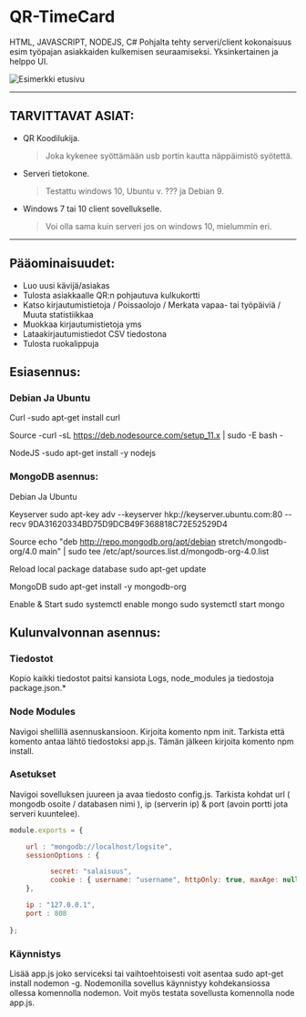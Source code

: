# **QR-TimeCard** #

HTML, JAVASCRIPT, NODEJS, C# Pohjalta tehty serveri/client kokonaisuus esim työpajan asiakkaiden kulkemisen seuraamiseksi.
Yksinkertainen ja helppo UI.

![Esimerkki etusivu](https://raw.githubusercontent.com/JaniLiekari/QR-TimeCard/master/Docs/IMGS/README.png)
- - - -


## TARVITTAVAT ASIAT: ##
* QR Koodilukija. 
  > Joka kykenee syöttämään usb portin kautta näppäimistö syötettä.
* Serveri tietokone. 
  > Testattu windows 10, Ubuntu v. ??? ja Debian 9.
* Windows 7 tai 10 client sovellukselle. 
  > Voi olla sama kuin serveri jos on windows 10, mielummin eri.

- - - -


## Pääominaisuudet: ##
* Luo uusi kävijä/asiakas
* Tulosta asiakkaalle QR:n pohjautuva kulkukortti
* Katso kirjautumistietoja / Poissaolojo / Merkata vapaa- tai työpäiviä / Muuta statistiikkaa
* Muokkaa kirjautumistietoja yms
* Lataakirjautumistiedot CSV tiedostona
* Tulosta ruokalippuja


## Esiasennus: ##

### Debian Ja Ubuntu ###

Curl
-sudo apt-get install curl

Source
-curl -sL https://deb.nodesource.com/setup_11.x | sudo -E bash -

NodeJS
-sudo apt-get install -y nodejs


### MongoDB asennus: ###

Debian Ja Ubuntu

Keyserver
sudo apt-key adv --keyserver hkp://keyserver.ubuntu.com:80 --recv 9DA31620334BD75D9DCB49F368818C72E52529D4

Source
echo "deb http://repo.mongodb.org/apt/debian stretch/mongodb-org/4.0 main" | sudo tee /etc/apt/sources.list.d/mongodb-org-4.0.list

Reload local package database
sudo apt-get update

MongoDB
sudo apt-get install -y mongodb-org

Enable & Start
sudo systemctl enable mongo
sudo systemctl start mongo


## Kulunvalvonnan asennus: ##

### Tiedostot ###
Kopio kaikki tiedostot paitsi kansiota Logs, node_modules ja tiedostoja package.json.*

### Node Modules ###
Navigoi shellillä asennuskansioon. Kirjoita komento npm init. Tarkista että komento antaa lähtö tiedostoksi app.js. Tämän jälkeen kirjoita komento npm install.

### Asetukset ###
Navigoi sovelluksen juureen ja avaa tiedosto config.js. Tarkista kohdat  url ( mongodb osoite / databasen nimi ), ip (serverin ip) & port (avoin portti jota serveri kuuntelee).

```javascript
module.exports = {

	url : "mongodb://localhost/logsite",
	sessionOptions : {

		  secret: "salaisuus",
		  cookie : { username: "username", httpOnly: true, maxAge: null }
	},

	ip : "127.0.0.1",
	port : 808
	
};
```


### Käynnistys ###
Lisää app.js joko serviceksi tai vaihtoehtoisesti voit asentaa sudo apt-get install nodemon -g. Nodemonilla sovellus käynnistyy kohdekansiossa ollessa komennolla nodemon. Voit myös testata sovellusta komennolla node app.js.
